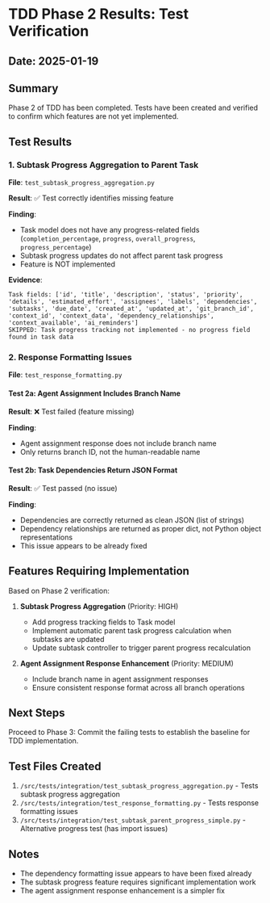# TDD Phase 2 Results: Test Verification

## Date: 2025-01-19

## Summary

Phase 2 of TDD has been completed. Tests have been created and verified to confirm which features are not yet implemented.

## Test Results

### 1. Subtask Progress Aggregation to Parent Task

**File**: `test_subtask_progress_aggregation.py`

**Result**: ✅ Test correctly identifies missing feature

**Finding**: 
- Task model does not have any progress-related fields (`completion_percentage`, `progress`, `overall_progress`, `progress_percentage`)
- Subtask progress updates do not affect parent task progress
- Feature is NOT implemented

**Evidence**:
```
Task fields: ['id', 'title', 'description', 'status', 'priority', 'details', 'estimated_effort', 'assignees', 'labels', 'dependencies', 'subtasks', 'due_date', 'created_at', 'updated_at', 'git_branch_id', 'context_id', 'context_data', 'dependency_relationships', 'context_available', 'ai_reminders']
SKIPPED: Task progress tracking not implemented - no progress field found in task data
```

### 2. Response Formatting Issues

**File**: `test_response_formatting.py`

#### Test 2a: Agent Assignment Includes Branch Name
**Result**: ❌ Test failed (feature missing)

**Finding**:
- Agent assignment response does not include branch name
- Only returns branch ID, not the human-readable name

#### Test 2b: Task Dependencies Return JSON Format  
**Result**: ✅ Test passed (no issue)

**Finding**:
- Dependencies are correctly returned as clean JSON (list of strings)
- Dependency relationships are returned as proper dict, not Python object representations
- This issue appears to be already fixed

## Features Requiring Implementation

Based on Phase 2 verification:

1. **Subtask Progress Aggregation** (Priority: HIGH)
   - Add progress tracking fields to Task model
   - Implement automatic parent task progress calculation when subtasks are updated
   - Update subtask controller to trigger parent progress recalculation

2. **Agent Assignment Response Enhancement** (Priority: MEDIUM)
   - Include branch name in agent assignment responses
   - Ensure consistent response format across all branch operations

## Next Steps

Proceed to Phase 3: Commit the failing tests to establish the baseline for TDD implementation.

## Test Files Created

1. `/src/tests/integration/test_subtask_progress_aggregation.py` - Tests subtask progress aggregation
2. `/src/tests/integration/test_response_formatting.py` - Tests response formatting issues
3. `/src/tests/integration/test_subtask_parent_progress_simple.py` - Alternative progress test (has import issues)

## Notes

- The dependency formatting issue appears to have been fixed already
- The subtask progress feature requires significant implementation work
- The agent assignment response enhancement is a simpler fix